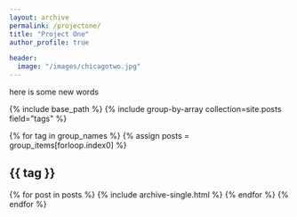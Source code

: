 ```yaml
---
layout: archive
permalink: /projectone/
title: "Project One"
author_profile: true

header:
  image: "/images/chicagotwo.jpg"
---
```


here is some new words

{% include base_path %}
{% include group-by-array collection=site.posts field="tags" %}

{% for tag in group_names %}
  {% assign posts = group_items[forloop.index0] %}
  <h2 id="{{ tag | slugify }}" class="archive__subtitle">{{ tag }}</h2>
  {% for post in posts %}
    {% include archive-single.html %}
  {% endfor %}
{% endfor %}